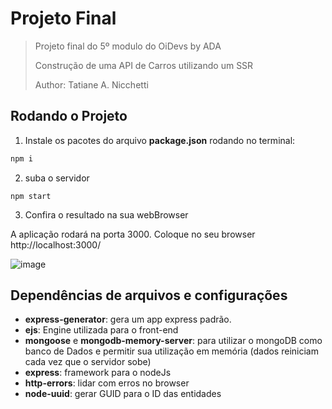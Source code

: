 # Projeto Final

> Projeto final do 5º modulo do OiDevs by ADA
>
> Construção de uma API de Carros utilizando um SSR
> 
> Author: Tatiane A. Nicchetti

## Rodando o Projeto

1) Instale os pacotes do arquivo **package.json** rodando no terminal:

```bash
npm i
```

2) suba o servidor

```
npm start
```

3) Confira o resultado na sua webBrowser

A aplicação rodará na porta 3000. Coloque no seu browser http://localhost:3000/

![image](https://user-images.githubusercontent.com/93010438/215831108-77c277fb-f568-4f2d-9bf2-b7a3b9283f0b.png)


## Dependências de arquivos e configurações

 - **express-generator**: gera um app express padrão. 
 - **ejs**: Engine utilizada para o front-end
 - **mongoose** e **mongodb-memory-server**: para utilizar o mongoDB como banco de Dados e permitir sua utilização em memória (dados reiniciam cada vez que o servidor sobe)
 - **express**: framework para o nodeJs
 - **http-errors**: lidar com erros no browser
 - **node-uuid**: gerar GUID para o ID das entidades

